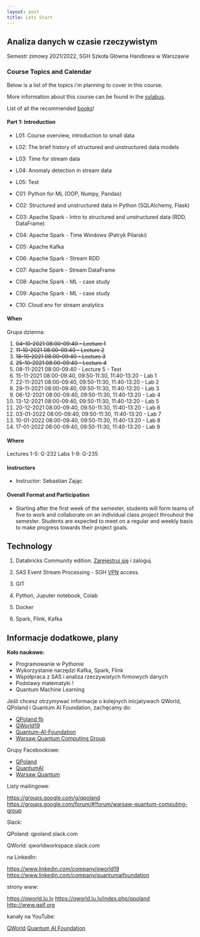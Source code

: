 ```yaml
---
layout: post
title: Lets Start
---
```


## Analiza danych w czasie rzeczywistym

Semestr zimowy 2021/2022,
SGH Szkoła Główna Handlowa w Warszawie


### Course Topics and Calendar

Below is a list of the topics i'm planning to cover in this course.

More information about this course can be found in the [sylabus](/RealTime/syllabus).

List of all the recommended [books](/RealTime/ksiazki)!

#### Part 1: Introduction

- L01: Course overview, introduction to small data
- L02: The brief history of structured and unstructured data models
- L03: Time for stream data
- L04: Anomaly detection in stream data
- L05: Test

- C01: Python for ML (OOP, Numpy, Pandas)
- C02: Structured and unstructured data in Python (SQLAlchemy, Flask)
- C03: Apache Spark - Intro to structured and unstructured data (RDD, DataFrame)
- C04: Apache Spark - Time Windows (Patryk Pilarski)
- C05: Apache Kafka
- C06: Apache Spark - Stream RDD
- C07: Apache Spark - Stream DataFrame
- C08: Apache Spark - ML - case study
- C09: Apache Spark - ML - case study
- C10: Cloud env for stream analytics


#### When

Grupa dzienna:
1. <del>04-10-2021 08:00-09:40 - Lecture 1</del>
2. <del>11-10-2021 08:00-09:40 - Lecture 2</del> 
3. <del>18-10-2021 08:00-09:40 - Lecture 3</del> 
4. <del>25-10-2021 08:00-09:40 - Lecture 4</del> 
5. 08-11-2021 08:00-09:40 - Lecture 5 - Test
6. 15-11-2021 08:00-09:40, 09:50-11:30, 11:40-13:20 - Lab 1
7. 22-11-2021 08:00-09:40, 09:50-11:30, 11:40-13:20 - Lab 2
8. 29-11-2021 08:00-09:40, 09:50-11:30, 11:40-13:20 - Lab 3
9. 06-12-2021 08:00-09:40, 09:50-11:30, 11:40-13:20 - Lab 4
10. 13-12-2021 08:00-09:40, 09:50-11:30, 11:40-13:20 - Lab 5
11. 20-12-2021 08:00-09:40, 09:50-11:30, 11:40-13:20 - Lab 6
12. 03-01-2022 08:00-09:40, 09:50-11:30, 11:40-13:20 - Lab 7
13. 10-01-2022 08:00-09:40, 09:50-11:30, 11:40-13:20 - Lab 8
14. 17-01-2022 08:00-09:40, 09:50-11:30, 11:40-13:20 - Lab 9

#### Where

Lectures 1-5: G-232
Labs 1-9: G-235

#### Instructors

- Instructor: Sebastian Zając

#### Overall Format and Participation

- Starting after the first week of the semester, students will form teams of five to work and collaborate on an individual class project throuhout the semester. Students are expected to meet on a regular and weekly basis to make progress towards their project goals.


## Technology

1. Databricks Community edition. [Zarejestruj się](https://community.cloud.databricks.com/login.html) i zaloguj.

2. SAS Event Stream Processing - SGH [VPN](https://ssl-administracja.sgh.waw.pl/pl/ctiii/Strony/usluga_VPN.aspx) access.

3. GIT

4. Python, Juputer notebook, Colab

5. Docker

6. Spark, Flink, Kafka


## Informacje dodatkowe, plany

**Koło naukowe:**

- Programowanie w Pythonie
- Wykorzystanie narzędzi Kafka, Spark, Flink
- Współpraca z SAS i analiza rzeczywistych firmowych danych
- Podstawy matematyki !
- Quantum Machine Learning


Jeśli chcesz otrzymywać informacje o kolejnych inicjatywach QWorld, QPoland i Quantum AI Foundation, zachęcamy do:

- [QPoland fb](https://www.facebook.com/QPoland-110308580421373)
- [QWorld19](https://www.facebook.com/qworld19)
- [Quantum-AI-Foundation](https://www.facebook.com/Quantum-AI-Foundation-101363181408726)
- [Warsaw Quantum Computing Group](https://www.facebook.com/Warsaw-Quantum-Computing-Group-1936160966506139)

Grupy Facebookowe:

- [QPoland](https://www.facebook.com/groups/qpoland)
- [QuantumAI](https://www.facebook.com/groups/quantumai)
- [Warsaw Quantum](https://www.facebook.com/groups/warsaw.quantum)

Listy mailingowe:

https://groups.google.com/g/qpoland
https://groups.google.com/forum/#!forum/warsaw-quantum-computing-group

Slack:

QPoland: qpoland.slack.com

QWorld: qworldworkspace.slack.com

na LinkedIn:

https://www.linkedin.com/company/qworld19
https://www.linkedin.com/company/quantumaifoundation

strony www:

https://qworld.lu.lv
https://qworld.lu.lv/index.php/qpoland
http://www.qaif.org

kanały na YouTube:

[QWorld](https://www.youtube.com/channel/UCLaX8OcDqXlJDkay8zVFegg/videos)
[Quantum AI Foundation](https://www.youtube.com/channel/UCoQAyPU5KQEpMOMDUN0j3IQ/videos)
